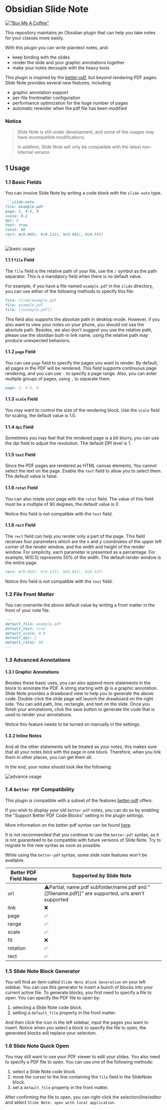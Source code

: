 # Obsidian Slide Note

[!["Buy Me A Coffee"](https://www.buymeacoffee.com/assets/img/custom_images/orange_img.png)](https://www.buymeacoffee.com/Phantom1003)

This repository maintains an Obsidian plugin that can help you take notes for your classes more easily.

With this plugin you can write plaintext notes, and:

- keep binding with the slides
- render the slide and your graphic annotations together
- make your notes decouple with the heavy tools

This plugin is inspired by the [better-pdf](https://github.com/MSzturc/obsidian-better-pdf-plugin), but beyond rendering PDF pages.
Slide Note provides several new features, including:

- graphic annotation support
- per-file frontmatter configuration
- performance optimization for the huge number of pages
- automatic rerender when the pdf file has been modified

### Notice
> Slide Note is still under development, and some of the usages may have incompatible modifications. 
>
> In addition, Slide Note will only be compatible with the latest non-internal version. 

## 1 Usage

### 1.1 Basic Fields

You can involve Slide Note by writing a code block with the `slide-note` type.

`````markdown
```slide-note
file: example.pdf
page: 2, 4-5, 8
scale: 0.2
dpi: 2
text: true
rotat: 90
rect: W(0.069), H(0.113), W(0.861), H(0.337)
```
`````

![basic usage](doc/basic.png)

#### 1.1.1 `file` Field

The `file` field is the relative path of your file, use the `/` symbol as the path separator.
This is a mandatory field when there is no default value.

For example, if you have a file named `example.pdf` in the `slide` directory, you can use either of the following methods to specify this file:

```markdown
file: slide/example.pdf
file: example.pdf
file: [[example.pdf]]
```

This field also supports the absolute path in desktop mode.
However, if you also want to view your notes on your phone, you should not use the absolute path.
Besides, we also don't suggest you use the relative path, please use the obsidian built-in link name, using the relative path may produce unexpected behaviors. 

#### 1.1.2 `page` Field

You can use `page` field to specify the pages you want to render.
By default, all pages in the PDF will be rendered.
This field supports continuous page rendering, and you can use `-` to specify a page range.
Also, you can enter multiple groups of pages, using `,` to separate them.

```markdown
page: 2, 4-5, 8
```

#### 1.1.3 `scale` Field

You may want to control the size of the rendering block.
Use the `scale` field for scaling, the default value is 1.0.

#### 1.1.4 `dpi` Field

Sometimes you may feel that the rendered page is a bit blurry, you can use the dpi field to adjust the resolution.
The default DPI level is 1.

#### 1.1.5 `text` Field

Since the PDF pages are rendered as HTML canvas elements, You cannot select the text on the page.
Enable the `text` field to allow you to select them.
The default value is false.

#### 1.1.6 `rotat` Field

You can also rotate your page with the `rotat` field.
The value of this field must be a multiple of 90 degrees, the default value is 0

Notice this field is not compatible with the `text` field.

#### 1.1.6 `rect` Field

The `rect` field can help you render only a part of the page.
This field receives four parameters which are the x and y coordinates of the upper left corner of the render window, and the width and height of the render window.
For simplicity, each parameter is presented as a percentage.
For example, W(0.5) represents 50% of the width.
The default render window is the entire page.

```markdown
rect: W(0.069), H(0.113), W(0.861), H(0.337)
```

Notice this field is not compatible with the `text` field.

### 1.2 File Front Matter

You can overwrite the above default value by writing a front matter in the front of your note file.
```markdown
---
default_file: example.pdf
default_text: true
default_scale: 0.8
default_dpi: 2
default_rotat: 90
---
```

### 1.3 Advanced Annotations

#### 1.3.1 Graphic Annotations

Besides these basic uses, you can also append more statements in the block to annotate the PDF.
A string starting with @ is a graphic annotation.
Slide Note provides a drawboard view to help you to generate the above code.
Double-click the slide page will launch the drawboard on the right side.
You can add path, line, rectangle, and text on the slide.
Once you finish your annotations, click the save button to generate the code that is used to render your annotations.

Notice this feature needs to be turned on manually in the settings.

#### 1.3.2 Inline Notes

And all the other statements will be treated as your notes, this makes sure that all your notes bind with the page in one block.
Therefore, when you link them in other places, you can get them all.

In the end, your notes should look like the following:

![advance usage](doc/advance.png)


### 1.4 `Better PDF` Compatibility
This plugin is compatible with a subset of the features [better-pdf](https://github.com/MSzturc/obsidian-better-pdf-plugin) offers.

If you wish to display your old `better-pdf` notes, you can do so by enabling the "Support Better PDF Code Blocks" setting in the plugin settings.

More information on the better-pdf syntax can be found [here](https://github.com/MSzturc/obsidian-better-pdf-plugin#syntax).

It is not recommended that you continue to use the `better-pdf` syntax, as it is not guaranteed to be compatible with future versions of Slide Note.
Try to migrate to the new syntax as soon as possible.

While using the `better-pdf` syntax, some slide note features won't be available.

| Better PDF Field Name | Supported by Slide Note                                                                           |
| ------------------ | ------------------------------------------------------------------------------------------------- |
| url                | ⚠️Partial, name.pdf subfolder/name.pdf and "[[filename.pdf]]" are supported, urls aren't supported |
| link               | ❌                                                                                                 |
| page               | ✅                                                                                                 |
| range              | ✅                                                                                                 |
| scale              | ✅                                                                                                 |
| fit                | ❌                                                                                                 |
| rotation           | ✅                                                                                                 |
| rect               | ✅                                                                                                 |

### 1.5 Slide Note Block Generator

You will find an item called `Slide Note Block Generation` on your left sidebar.
You can use this generator to insert a bunch of blocks into your current active file.
To generate blocks, you first need to specify a file to open.
You can specify the PDF file to open by:

1. selecting a Slide Note code block.
2. setting a `default_file` property in the front matter.

And then click the icon in the left sidebar, input the pages you want to insert.
Notice when you select a block to specify the file to open, the generated blocks will replace your selection.

### 1.6 Slide Note Quick Open

You may still want to use your PDF viewer to edit your slides.
You also need to specify a PDF file to open.
You can use one of the following methods:

1. select a Slide Note code block.
2. move the cursor to the line containing the `file` field in the SlideNote block.
3. set a `default_file` property in the front matter.

After confirming the file to open, you can right-click the selection/line/editor and select `Slide Note: open with local application`.
